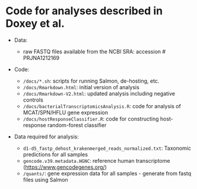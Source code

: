 # Code for analyses described in Doxey et al.

* Data:
  - raw FASTQ files available from the NCBI SRA: accession # PRJNA1212169

* Code:
  -  `/docs/*.sh`: scripts for running Salmon, de-hosting, etc.
  -  `/docs/Rmarkdown.html`: initial version of analysis
  -  `/docs/Rmarkdown-V2.html`: updated analysis including negative controls
  -  `/docs/bacterialTranscriptomicsAnalysis.R`: code for analysis of MCAT/SPN/HFLU gene expression
  -  `/docs/hostResponseClassifier.R`: code for constructing host-response random-forest classifier
* Data required for analysis:
  - `d1-d5_fastp_dehost_krakenmerged_reads_normalized.txt`:  Taxonomic predictions for all samples
  - `gencode.v39.metadata.HGNC`: reference human transcriptome (https://www.gencodegenes.org/)
  - `/quants/`: gene expression data for all samples - generate from fastq files using Salmon
